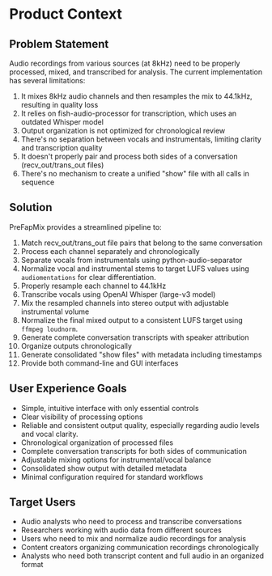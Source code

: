 # Product Context

## Problem Statement
Audio recordings from various sources (at 8kHz) need to be properly processed, mixed, and transcribed for analysis. The current implementation has several limitations:
1. It mixes 8kHz audio channels and then resamples the mix to 44.1kHz, resulting in quality loss
2. It relies on fish-audio-processor for transcription, which uses an outdated Whisper model
3. Output organization is not optimized for chronological review
4. There's no separation between vocals and instrumentals, limiting clarity and transcription quality
5. It doesn't properly pair and process both sides of a conversation (recv_out/trans_out files)
6. There's no mechanism to create a unified "show" file with all calls in sequence

## Solution
PreFapMix provides a streamlined pipeline to:
1. Match recv_out/trans_out file pairs that belong to the same conversation
2. Process each channel separately and chronologically
3. Separate vocals from instrumentals using python-audio-separator
4. Normalize vocal and instrumental stems to target LUFS values using `audiomentations` for clear differentiation.
5. Properly resample each channel to 44.1kHz
6. Transcribe vocals using OpenAI Whisper (large-v3 model)
7. Mix the resampled channels into stereo output with adjustable instrumental volume
8. Normalize the final mixed output to a consistent LUFS target using `ffmpeg loudnorm`.
9. Generate complete conversation transcripts with speaker attribution
10. Organize outputs chronologically
11. Generate consolidated "show files" with metadata including timestamps
12. Provide both command-line and GUI interfaces

## User Experience Goals
- Simple, intuitive interface with only essential controls
- Clear visibility of processing options
- Reliable and consistent output quality, especially regarding audio levels and vocal clarity.
- Chronological organization of processed files
- Complete conversation transcripts for both sides of communication
- Adjustable mixing options for instrumental/vocal balance
- Consolidated show output with detailed metadata
- Minimal configuration required for standard workflows

## Target Users
- Audio analysts who need to process and transcribe conversations
- Researchers working with audio data from different sources
- Users who need to mix and normalize audio recordings for analysis
- Content creators organizing communication recordings chronologically
- Analysts who need both transcript content and full audio in an organized format 